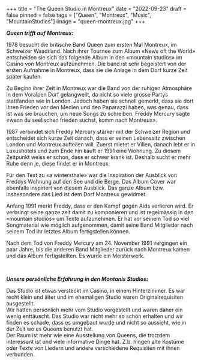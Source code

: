 +++
title = "The Queen Studio in Montreux"
date = "2022-09-23"
draft = false
pinned = false
tags = ["Queen", "Montreux", "Music", "MountainStudios"]
image = "queen-montreux.jpg"
+++

***Queen trifft auf Montreux:***

1978 besucht die britische Band Queen zum ersten Mal Montreux, im Schweizer Waadtland. Nach ihrer Tournee zum Album «News oft the World» entscheiden sie sich das folgende Album in den «mountain studios» im Casino von Montreux aufzunehmen. Die band ist sehr begeistert von der ersten Aufnahme in Montreux, dass sie die Anlage in dem Dorf kurze Zeit später kaufen.

Zu Beginn ihrer Zeit in Montreux war die Band von der ruhigen Atmosphäre in dem Voralpen Dorf gelangweilt, da nicht so viele grosse Partys stattfanden wie in London. Jedoch haben sie schnell gemerkt, dass sie dort ihren Frieden vor den Medien und den Paparazzi haben, was genau, dass ist was sie brauchen, um neue Songs zu schreiben. Freddy Mercury sagte «wenn du seelischen frieden suchst, komm nach Montreux».

1987 verbindet sich Freddy Mercury stärker mit der Schweizer Region und entscheidet sich kurze Zeit danach, dass er seinen Lebenssitz zwischen London und Montreux aufteilen will. Zuerst mietet er Villen, danach lebt er in Luxushotels und zum Ende hin kauft er 1991 eine Wohnung. Zu diesem Zeitpunkt weiss er schon, dass er schwer krank ist. Deshalb sucht er mehr Ruhe denn je, diese findet er in Montreux.

Für den Text zu «a wintersthale» war die Inspiration der Ausblick von Freddys Wohnung auf den See und die Berge. Das Album Cover war ebenfalls inspiriert von diesem Ausblick. Das ganze Album bzw. insbesondere das Lied ist dem Dorf Montreux gewidmet.

Anfang 1991 merkt Freddy, dass er den Kampf gegen Aids verlieren wird. Er verbringt seine ganze zeit damit zu komponieren und ist regelmässig in den «mountain studios» um Texte aufzunehmen. Er hat vor seinem Tod so viel Songmaterial wie möglich aufgenommen, damit seine Band Mitglieder nach seinem Tod ihr letztes Album fertigstellen können.

Nach dem Tod von Freddy Mercury am 24. November 1991 vergingen ein paar Jahre, bis die anderen Band Mitglieder zurück nach Montreux kamen und das Album fertigstellten. Es wurde ein Meisterwerk.

 

***Unsere persönliche Erfahrung in den Montanis Studios:***

Das Studio ist etwas versteckt im Casino, in einem Hinterzimmer. Es war recht klein und älter und im ehemaligen Studio waren Originalrequisiten ausgestellt.\
Wir hatten persönlich mehr vom Studio vorgestellt und waren daher ein wenig enttäuscht. Das Studio war nicht mehr so schön erhalten und wir finden es schade, dass es umgebaut wurde und nicht so aussieht, wie in der Zeit wo es Queens benutzt hat.\
Der Raum ist mehr wie eine Ausstellung von Queens, die trotzdem interessant ist und viele informative Dinge hat. Z.b. hingen alte Kostüme oder Texte von Liedern und andere verschiedene Requisiten mit ihnen verbunden.